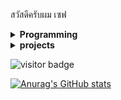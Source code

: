 สวัสดีครับผม เซฟ

<details><summary><strong>Programming</strong></summary><br />
  Programming language<br />
    -javaScript<br />
    -php<br />
    -sql<br />
    -java<br />
    -dart<br />
  Framework<br />
    -laravel (Advance)<br />
    -nestjs<br />
    -express<br />
    -vuejs<br />
    -reactjs<br />
    -spring<br />
    -flutter<br />
</details>

<details><summary><strong>projects</strong></summary><br />
[เว็บสร้าง มีม Make-meme](https://github.com/safepawin/make-meme)<br />
[เว็บ เกมทดสอบความจำ Memory-test-game](https://github.com/safepawin/memory_game)<br />
[เว็บ รายงานคนโกง Report Backlist seller](https://github.com/safepawin/blacklist-report)<br />
[เว็บ แพลตฟอมสำหรับวางขายสินค้า(โปรเจ็คจบ) platform-for-seller](https://github.com/safepawin/laravel-prodjectend)<br />
[เว็บ รายงานยอดผู้ป่วยโควิด Covid-Checker](https://github.com/safepawin/laravel-prodjectend)<br />
</details>

![visitor badge](https://visitor-badge.glitch.me/badge?page_id=safepawin.visitor-badge)

[![Anurag's GitHub stats](https://github-readme-stats.vercel.app/api?username=safepawin)](https://github.com/safepawin/)
